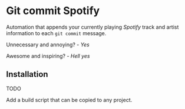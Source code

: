 
# Git commit Spotify

Automation that appends your currently playing *Spotify* track and artist information to each `git commit` message.

Unnecessary and annoying? - *Yes*

Awesome and inspiring? - *Hell yes*


## Installation

TODO

Add a build script that can be copied to any project.
